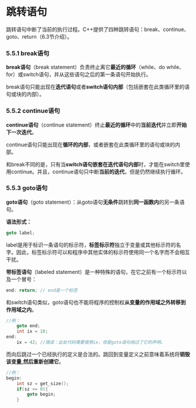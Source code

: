 # 跳转语句

跳转语句中断了当前的执行过程。C++提供了四种跳转语句：break、continue、goto、return（6.3节介绍）。



### 5.5.1 break语句

**break语句**（break statement）负责终止离它**最近的循环**（while、do while、for）或switch语句，并从这些语句之后的第一条语句开始执行。

break语句只能出现在**迭代语句**或者**switch语句内部**（包括嵌套在此类循环里的语句或块的内部）。



### 5.5.2 continue语句

**continue语句**（continue statement）终止**最近的循环**中的**当前迭代**并立即**开始下一次迭代**。

continue语句只能出现在**循环的内部**，或者嵌套在此类循环里的语句或块的内部。

和break不同的是，只有当**switch语句嵌套在迭代语句内部**时，才能在switch里使用continue。并且，continue语句只中断**当前的迭代**，但是仍然继续执行循环。



### 5.5.3 goto语句

**goto语句**（goto statement）：从goto语句**无条件**跳转到**同一函数内**的另一条语句。

**语法形式：**

```cpp
goto label; 
```

label是用于标识一条语句的标示符，**标签标示符**独立于变量或其他标示符的名字。因此，标签标示符可以和程序中其他实体的标示符使用同一个名字而不会相互干扰。

**带标签语句**（labeled statement）是一种特殊的语句，在它之前有一个标示符以及一个冒号：

```cpp
end: return; // end是一个标签
```

和switch语句类似，goto语句也不能将程序的控制权**从变量的作用域之外转移到作用域之内**。

```cpp
//例：
	goto end;
	int ix = 10;
end:
	ix = 42; //错误：此处代码需要使用ix，但是goto语句绕过了它的声明。
```

而向后跳过一个已经执行的定义是合法的。跳回到变量定义之前意味着系统将**销毁该变量,然后重新创建它**。

```cpp
//例：
begin:
	int sz = get_size();
	if(sz <= 0){
        goto begin;
    }
```



